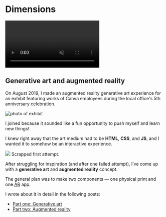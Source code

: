 <!--{
	"template": "work",
	"data": "projects_byid.dimensions"
}-->

# Dimensions

<video muted autoplay loop playsinline style="max-height: 512px; object-fit: cover">
  <source src="../video/dimensions_2.mp4">
  <a href="../video/dimensions_2.mp4">Video</a>
</video>

## Generative art and augmented reality

On August 2019, I made an augmented reality generative art experience for an exhibit featuring works of Canva employees during the local office's 5th anniversary celebration.

![photo of exhibit](../img/dimensions_exhibit.jpg)

I joined because it sounded like a fun opportunity to push myself and learn new things!

I knew right away that the art medium had to be **HTML**, **CSS**, and **JS**, and I wanted it to somehow be an interactive experience.

<span>![](../img/dimensions_xlikha.jpg)
	<span class="caption">Scrapped first attempt.</span>
</span>

After struggling for inspiration (and after one failed attempt), I’ve come up with a **generative art** and **augmented reality** concept.

The general plan was to make two components — one physical print and one <abbr title="augmented reality">AR</abbr> app.

I wrote about it in detail in the following posts:

* <a class="anchor-em" href="dimensions1.html">Part one: Generative art</a>
* <a class="anchor-em" href="dimensions2.html">Part two: Augmented reality</a>
